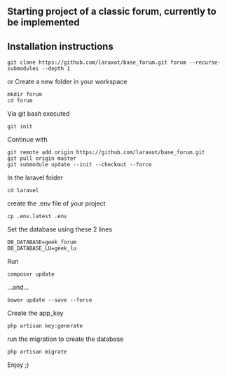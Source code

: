 ## Starting project of a classic forum, currently to be implemented

## Installation instructions

```
git clone https://github.com/laraxot/base_forum.git forum --recurse-submodules --depth 1
```
or
Create a new folder in your workspace
```
mkdir forum
cd forum
```
Via git bash executed
```
git init
```
Continue with
```
git remote add origin https://github.com/laraxot/base_forum.git
git pull origin master
git submodule update --init --checkout --force
```
In the laravel folder
```
cd laravel
```
create the .env file of your project
```
cp .env.latest .env
```
Set the database using these 2 lines
```
DB_DATABASE=geek_forum
DB_DATABASE_LU=geek_lu
```
Run
```
composer update
```
...and...
```
bower update --save --force
```
Create the app_key
```
php artisan key:generate
```
run the migration to create the database
```
php artisan migrate
```

Enjoy ;)
